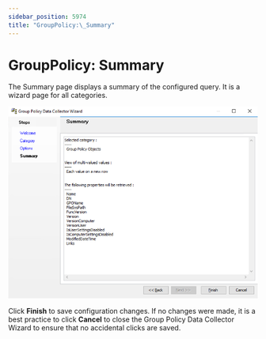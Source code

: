 ```yaml
---
sidebar_position: 5974
title: "GroupPolicy:\_Summary"
---
```


# GroupPolicy: Summary

The Summary page displays a summary of the configured query. It is a wizard page for all categories.

![Group Policy Data Collector Wizard Summary page](../../../../../../../static/images/AccessAnalyzer_12.0/Content/Resources/Images/EnterpriseAuditor/Admin/DataCollector/GroupPolicy/Summary.png "Group Policy Data Collector Wizard Summary page")

Click **Finish** to save configuration changes. If no changes were made, it is a best practice to click **Cancel** to close the Group Policy Data Collector Wizard to ensure that no accidental clicks are saved.